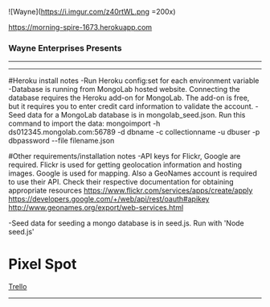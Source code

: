 ![Wayne](https://i.imgur.com/z40rtWL.png =200x)

https://morning-spire-1673.herokuapp.com
### Wayne Enterprises Presents   
___
___   
#Heroku install notes
-Run Heroku config:set for each environment variable
-Database is running from MongoLab hosted website.  Connecting the database requires the Heroku add-on for MongoLab.  The add-on is free, but it requires you to enter credit card information to validate the account.
-Seed data for a MongoLab database is in mongolab_seed.json.  Run this command to import the data: mongoimport -h ds012345.mongolab.com:56789 -d dbname -c collectionname -u dbuser -p dbpassword --file filename.json

#Other requirements/installation notes
-API keys for Flickr, Google are required.  Flickr is used for getting geolocation information and hosting images.  Google is used for mapping.  Also a GeoNames account is required to use their API.  Check their respective documentation for obtaining appropriate resources
https://www.flickr.com/services/apps/create/apply
https://developers.google.com/+/web/api/rest/oauth#apikey
http://www.geonames.org/export/web-services.html

-Seed data for seeding a mongo database is in seed.js.  Run with 'Node seed.js'
   
# Pixel Spot    


[Trello](https://trello.com/b/KkLQVJFb/pixel-spot)
___
